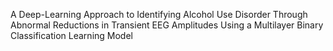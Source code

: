 A Deep-Learning Approach to Identifying Alcohol Use Disorder Through Abnormal Reductions in Transient EEG Amplitudes Using a Multilayer Binary Classification Learning Model

